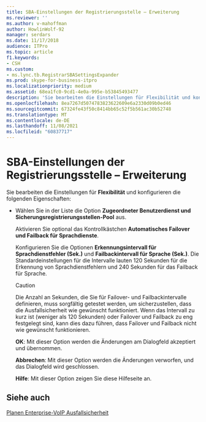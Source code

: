 ```yaml
---
title: SBA-Einstellungen der Registrierungsstelle – Erweiterung
ms.reviewer: ''
ms.author: v-mahoffman
author: HowlinWolf-92
manager: serdars
ms.date: 11/17/2018
audience: ITPro
ms.topic: article
f1.keywords:
- CSH
ms.custom:
- ms.lync.tb.RegistrarSBASettingsExpander
ms.prod: skype-for-business-itpro
ms.localizationpriority: medium
ms.assetid: 68ea1fc0-9cd1-4e0a-995e-b53845493477
description: 'Sie bearbeiten die Einstellungen für Flexibilität und konfigurieren die folgenden Eigenschaften:'
ms.openlocfilehash: 8ea7267d5074783823622609e6a2330d09b0ed46
ms.sourcegitcommit: 67324fe43f50c8414bb65c52f5b561ac30b52748
ms.translationtype: MT
ms.contentlocale: de-DE
ms.lasthandoff: 11/08/2021
ms.locfileid: "60837717"
---
```

# <a name="registrar-sba-settings-expander"></a>SBA-Einstellungen der Registrierungsstelle – Erweiterung

Sie bearbeiten die Einstellungen für **Flexibilität** und konfigurieren die folgenden Eigenschaften:

- Wählen Sie in der Liste die Option **Zugeordneter Benutzerdienst und Sicherungsregistrierungsstellen-Pool** aus.

    Aktivieren Sie optional das Kontrollkästchen **Automatisches Failover und Failback für Sprachdienste**.

    Konfigurieren Sie die Optionen **Erkennungsintervall für Sprachdienstfehler (Sek.)** und **Failbackintervall für Sprache (Sek.)**. Die Standardeinstellungen für die Intervalle lauten 120 Sekunden für die Erkennung von Sprachdienstfehlern und 240 Sekunden für das Failback für Sprache.

    > [!CAUTION]
    > Die Anzahl an Sekunden, die Sie für Failover- und Failbackintervalle definieren, muss sorgfältig getestet werden, um sicherzustellen, dass die Ausfallsicherheit wie gewünscht funktioniert. Wenn das Intervall zu kurz ist (weniger als 120 Sekunden) oder Failover und Failback zu eng festgelegt sind, kann dies dazu führen, dass Failover und Failback nicht wie gewünscht funktionieren.

  **OK**: Mit dieser Option werden die Änderungen am Dialogfeld akzeptiert und übernommen.

  **Abbrechen**: Mit dieser Option werden die Änderungen verworfen, und das Dialogfeld wird geschlossen.

  **Hilfe**: Mit dieser Option zeigen Sie diese Hilfeseite an.

## <a name="see-also"></a>Siehe auch

[Planen Enterprise-VoIP Ausfallsicherheit](/previous-versions/office/lync-server-2013/lync-server-2013-planning-for-enterprise-voice-resiliency)